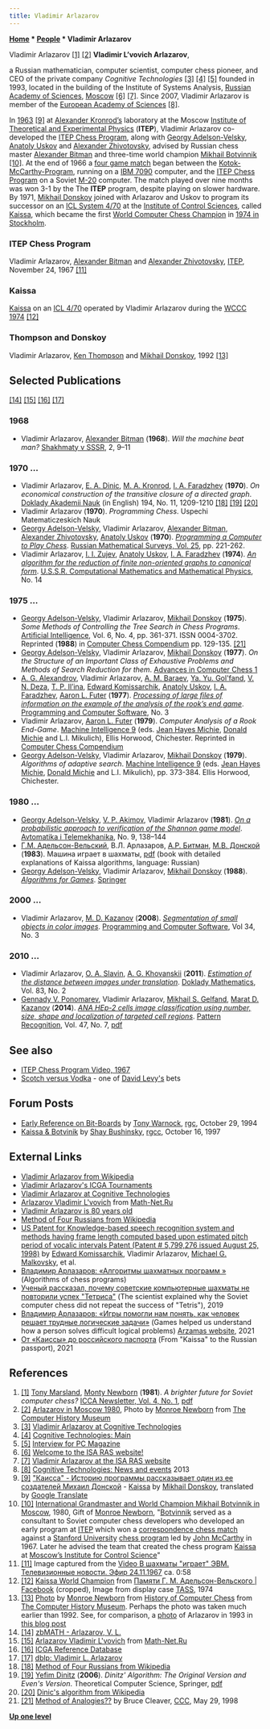 ```yaml
---
title: Vladimir Arlazarov
---
```

**[Home](Home "Home") \* [People](People "People") \* Vladimir Arlazarov**



 [](http://www.computerhistory.org/chess/full_record.php?iid=stl-430b9bbd7ee98) Vladimir Arlazarov <a id="cite-note-1" href="#cite-ref-1">[1]</a> <a id="cite-note-2" href="#cite-ref-2">[2]</a> 
**Vladimir L’vovich Arlazarov**,  

a Russian mathematician, computer scientist, computer chess pioneer, and CEO of the private company *Cognitive Technologies* <a id="cite-note-3" href="#cite-ref-3">[3]</a> <a id="cite-note-4" href="#cite-ref-4">[4]</a> <a id="cite-note-5" href="#cite-ref-5">[5]</a> founded in 1993, located in the building of the Institute of Systems Analysis, [Russian Academy of Sciences](https://en.wikipedia.org/wiki/Russian_Academy_of_Sciences), [Moscow](https://en.wikipedia.org/wiki/Moscow) <a id="cite-note-6" href="#cite-ref-6">[6]</a> <a id="cite-note-7" href="#cite-ref-7">[7]</a>. Since 2007, Vladimir Arlazarov is member of the [European Academy of Sciences](https://en.wikipedia.org/wiki/European_Academy_of_Sciences) <a id="cite-note-8" href="#cite-ref-8">[8]</a>. 


In [1963](Timeline#1963 "Timeline") <a id="cite-note-9" href="#cite-ref-9">[9]</a> at [Alexander Kronrod’s](Alexander_Kronrod "Alexander Kronrod") laboratory at the Moscow [Institute of Theoretical and Experimental Physics](Institute_of_Theoretical_and_Experimental_Physics "Institute of Theoretical and Experimental Physics") (**ITEP**), Vladimir Arlazarov co-developed the [ITEP Chess Program](ITEP_Chess_Program "ITEP Chess Program"), along with [Georgy Adelson-Velsky](Georgy_Adelson-Velsky "Georgy Adelson-Velsky"), [Anatoly Uskov](Anatoly_Uskov "Anatoly Uskov") and [Alexander Zhivotovsky](Alexander_Zhivotovsky "Alexander Zhivotovsky"), advised by Russian chess master [Alexander Bitman](Alexander_Bitman "Alexander Bitman") and three-time world champion [Mikhail Botvinnik](Mikhail_Botvinnik "Mikhail Botvinnik") <a id="cite-note-10" href="#cite-ref-10">[10]</a>. At the end of 1966 a [four game match](Stanford-ITEP_Match "Stanford-ITEP Match") began between the [Kotok-McCarthy-Program](Kotok-McCarthy-Program "Kotok-McCarthy-Program"), running on a [IBM 7090](IBM_7090 "IBM 7090") computer, and the [ITEP Chess Program](ITEP_Chess_Program "ITEP Chess Program") on a Soviet [M-20](M-20 "M-20") computer. The match played over nine months was won 3-1 by the The **ITEP** program, despite playing on slower hardware. By 1971, [Mikhail Donskoy](Mikhail_Donskoy "Mikhail Donskoy") joined with Arlazarov and Uskov to program its successor on an [ICL System 4/70](ICL_4-70 "ICL 4-70") at the [Institute of Control Sciences](Institute_of_Control_Sciences "Institute of Control Sciences"), called [Kaissa](Kaissa "Kaissa"), which became the first [World Computer Chess Champion](World_Computer_Chess_Championship "World Computer Chess Championship") in [1974 in Stockholm](WCCC_1974 "WCCC 1974"). 



### ITEP Chess Program


 [](ITEP_Chess_Program#Video "ITEP Chess Program#Video") 
Vladimir Arlazarov, [Alexander Bitman](Alexander_Bitman "Alexander Bitman") and [Alexander Zhivotovsky](Alexander_Zhivotovsky "Alexander Zhivotovsky"), [ITEP](Institute_of_Theoretical_and_Experimental_Physics "Institute of Theoretical and Experimental Physics"), November 24, 1967 <a id="cite-note-11" href="#cite-ref-11">[11]</a>



### Kaissa


 [](https://www.facebook.com/AdelsonVelsky/photos/pb.315752265245715.-2207520000.1409071928./316678128486462/?type=1&theater) 
[Kaissa](Kaissa "Kaissa") on an [ICL 4/70](ICL_4-70 "ICL 4-70") operated by Vladimir Arlazarov during the [WCCC 1974](WCCC_1974 "WCCC 1974") <a id="cite-note-12" href="#cite-ref-12">[12]</a>



### Thompson and Donskoy


 [](http://www.computerhistory.org/chess/full_record.php?iid=stl-430b9bbd75253) 
Vladimir Arlazarov, [Ken Thompson](Ken_Thompson "Ken Thompson") and [Mikhail Donskoy](Mikhail_Donskoy "Mikhail Donskoy"), 1992 <a id="cite-note-13" href="#cite-ref-13">[13]</a>



## Selected Publications


<a id="cite-note-14" href="#cite-ref-14">[14]</a> <a id="cite-note-15" href="#cite-ref-15">[15]</a> <a id="cite-note-16" href="#cite-ref-16">[16]</a> <a id="cite-note-17" href="#cite-ref-17">[17]</a>



### 1968


* Vladimir Arlazarov, [Alexander Bitman](Alexander_Bitman "Alexander Bitman") (**1968**). *Will the machine beat man?* [Shakhmaty v SSSR](https://en.wikipedia.org/wiki/Shakhmaty_v_SSSR), 2, 9–11


### 1970 ...


* Vladimir Arlazarov, [E. A. Dinic](http://www.cs.bgu.ac.il/~dinitz/), [M. A. Kronrod](http://oxfordindex.oup.com/view/10.1093/acref/9780199234004.013.2826), [I. A. Faradzhev](https://zbmath.org/authors/?q=ai:faradzhev.i-a) (**1970**). *On economical construction of the transitive closure of a directed graph*. [Doklady Akademii Nauk](https://en.wikipedia.org/wiki/Proceedings_of_the_USSR_Academy_of_Sciences) (in English) 194, No. 11, 1209-1210 <a id="cite-note-18" href="#cite-ref-18">[18]</a> <a id="cite-note-19" href="#cite-ref-19">[19]</a> <a id="cite-note-20" href="#cite-ref-20">[20]</a>
* Vladimir Arlazarov (**1970**). *Programming Chess*. Uspechi Matematiczeskich Nauk
* [Georgy Adelson-Velsky](Georgy_Adelson-Velsky "Georgy Adelson-Velsky"), Vladimir Arlazarov, [Alexander Bitman](Alexander_Bitman "Alexander Bitman"), [Alexander Zhivotovsky](Alexander_Zhivotovsky "Alexander Zhivotovsky"), [Anatoly Uskov](Anatoly_Uskov "Anatoly Uskov") (**1970**). *[Programming a Computer to Play Chess](http://iopscience.iop.org/0036-0279/25/2/R07)*. [Russian Mathematical Surveys, Vol. 25](http://iopscience.iop.org/0036-0279/25/2), pp. 221-262.
* Vladimir Arlazarov, [I. I. Zujev](https://zbmath.org/authors/?q=ai:zujev.i-i), [Anatoly Uskov](Anatoly_Uskov "Anatoly Uskov"), [I. A. Faradzhev](https://zbmath.org/authors/?q=ai:faradzhev.i-a) (**1974**). *[An algorithm for the reduction of finite non-oriented graphs to canonical form](https://zbmath.org/?q=an:03475490)*. [U.S.S.R. Computational Mathematics and Mathematical Physics](http://www.springer.com/mathematics/computational+science+%26+engineering/journal/11470), No. 14


### 1975 ...


* [Georgy Adelson-Velsky](Georgy_Adelson-Velsky "Georgy Adelson-Velsky"), Vladimir Arlazarov, [Mikhail Donskoy](Mikhail_Donskoy "Mikhail Donskoy") (**1975**). *Some Methods of Controlling the Tree Search in Chess Programs*. [Artificial Intelligence](https://en.wikipedia.org/wiki/Artificial_Intelligence_%28journal%29), Vol. 6, No. 4, pp. 361-371. ISSN 0004-3702. Reprinted (**1988**) in [Computer Chess Compendium](Computer_Chess_Compendium "Computer Chess Compendium") pp. 129-135. <a id="cite-note-21" href="#cite-ref-21">[21]</a>
* [Georgy Adelson-Velsky](Georgy_Adelson-Velsky "Georgy Adelson-Velsky"), Vladimir Arlazarov, [Mikhail Donskoy](Mikhail_Donskoy "Mikhail Donskoy") (**1977**). *On the Structure of an Important Class of Exhaustive Problems and Methods of Search Reduction for them*. [Advances in Computer Chess 1](Advances_in_Computer_Chess_1 "Advances in Computer Chess 1")
* [A. G. Alexandrov](http://www.mathnet.ru/php/person.phtml?option_lang=eng&personid=55935), Vladimir Arlazarov, [A. M. Baraev](http://www.mathnet.ru/php/person.phtml?option_lang=eng&personid=96113), [Ya. Yu. Gol'fand](http://www.mathnet.ru/php/person.phtml?option_lang=eng&personid=96114), [V. N. Deza](https://zbmath.org/authors/?q=ai:deza.v-n), [T. P. Il’ina](https://zbmath.org/authors/?q=ai:ilina.t-p), [Edward Komissarchik](Edward_Komissarchik "Edward Komissarchik"), [Anatoly Uskov](Anatoly_Uskov "Anatoly Uskov"), [I. A. Faradzhev](https://zbmath.org/authors/?q=ai:faradzhev.i-a), [Aaron L. Futer](Aaron_L._Futer "Aaron L. Futer") (**1977**). *[Processing of large files of information on the example of the analysis of the rook’s end game](https://zbmath.org/?q=an:03653550)*. [Programming and Computer Software](http://www.springer.com/computer/journal/11086), No. 3
* Vladimir Arlazarov, [Aaron L. Futer](Aaron_L._Futer "Aaron L. Futer") (**1979**). *Computer Analysis of a Rook End-Game*. [Machine Intelligence 9](http://www.doc.ic.ac.uk/~shm/MI/mi9.html) (eds. [Jean Hayes Michie](Jean_Hayes_Michie "Jean Hayes Michie"), [Donald Michie](Donald_Michie "Donald Michie") and L.I. Mikulich), Ellis Horwood, Chichester. Reprinted in [Computer Chess Compendium](Computer_Chess_Compendium "Computer Chess Compendium")
* [Georgy Adelson-Velsky](Georgy_Adelson-Velsky "Georgy Adelson-Velsky"), Vladimir Arlazarov, [Mikhail Donskoy](Mikhail_Donskoy "Mikhail Donskoy") (**1979**). *Algorithms of adaptive search*. [Machine Intelligence 9](http://www.doc.ic.ac.uk/~shm/MI/mi9.html) (eds. [Jean Hayes Michie](Jean_Hayes_Michie "Jean Hayes Michie"), [Donald Michie](Donald_Michie "Donald Michie") and L.I. Mikulich), pp. 373-384. Ellis Horwood, Chichester.


### 1980 ...


* [Georgy Adelson-Velsky](Georgy_Adelson-Velsky "Georgy Adelson-Velsky"), [V. P. Akimov](http://www.mathnet.ru/php/person.phtml?option_lang=eng&personid=79866), Vladimir Arlazarov (**1981**). *[On a probabilistic approach tо verification of the Shannon game model](http://www.mathnet.ru/php/archive.phtml?wshow=paper&jrnid=at&paperid=7183&option_lang=eng)*. [Avtomatika i Telemekhanika](https://en.wikipedia.org/wiki/Automation_and_Remote_Control), No. 9, 138–144
* [Г.М. Адельсон-Вельский](Georgy_Adelson-Velsky "Georgy Adelson-Velsky"), В.Л. Арлазаров, [А.Р. Битман](Alexander_Bitman "Alexander Bitman"), [М.В. Донской](Mikhail_Donskoy "Mikhail Donskoy") (**1983**). Машина играет в шахматы, [pdf](http://genes1s.net/files/kaissa.pdf) (book with detailed explanations of Kaissa algorithms, language: Russian)
* [Georgy Adelson-Velsky](Georgy_Adelson-Velsky "Georgy Adelson-Velsky"), Vladimir Arlazarov, [Mikhail Donskoy](Mikhail_Donskoy "Mikhail Donskoy") (**1988**). *[Algorithms for Games](https://link.springer.com/book/10.1007%2F978-1-4612-3796-9)*. [Springer](https://en.wikipedia.org/wiki/Springer_Science%2BBusiness_Media)


### 2000 ...


 * Vladimir Arlazarov, [M. D. Kazanov](https://zbmath.org/authors/?q=ai:kazanov.m-d) (**2008**). *[Segmentation of small objects in color images](https://zbmath.org/?q=an:05601806)*. [Programming and Computer Software](http://www.springer.com/computer/journal/11086), Vol 34, No. 3 


### 2010 ...


 * Vladimir Arlazarov, [O. A. Slavin](https://zbmath.org/authors/?q=ai:slavin.o-a), [A. G. Khovanskii](https://zbmath.org/authors/?q=ai:khovanskii.askold-g) (**2011**). *[Estimation of the distance between images under translation](https://zbmath.org/?q=an:05998387)*. [Doklady Mathematics](https://en.wikipedia.org/wiki/Proceedings_of_the_USSR_Academy_of_Sciences#Doklady_Mathematics), Vol. 83, No. 2 
 * [Gennady V. Ponomarev](http://www.informatik.uni-trier.de/~ley/pers/hd/p/Ponomarev:Gennady_V=.html), Vladimir Arlazarov, [Mikhail S. Gelfand](http://www.rtcb.iitp.ru/mg_e.htm), [Marat D. Kazanov](http://www.informatik.uni-trier.de/~ley/pers/hd/k/Kazanov:Marat_D=.html) (**2014**). *[ANA HEp-2 cells image classification using number, size, shape and localization of targeted cell regions](http://www.sciencedirect.com/science/article/pii/S0031320313003993)*. [Pattern Recognition](http://www.journals.elsevier.com/pattern-recognition/), Vol. 47, No. 7, [pdf](http://www.rtcb.iitp.ru/PDF/016dae5c608038cfab918c8e71f58d61.pdf) 


## See also


* [ITEP Chess Program Video, 1967](ITEP_Chess_Program#Video "ITEP Chess Program")
* [Scotch versus Vodka](David_Levy#ScotchVersusVodka "David Levy") - one of [David Levy's](David_Levy "David Levy") bets


## Forum Posts


* [Early Reference on Bit-Boards](http://groups.google.com/group/rec.games.chess/browse_frm/thread/0e3a93f45ff07d31#) by [Tony Warnock](Tony_Warnock "Tony Warnock"), [rgc](Computer_Chess_Forums "Computer Chess Forums"), October 29, 1994
* [Kaissa & Botvinik](http://groups.google.com/group/rec.games.chess.computer/browse_frm/thread/e9f5b809a7ac0952) by [Shay Bushinsky](Shay_Bushinsky "Shay Bushinsky"), [rgcc](Computer_Chess_Forums "Computer Chess Forums"), October 16, 1997


## External Links


* [Vladimir Arlazarov from Wikipedia](https://en.wikipedia.org/wiki/Vladimir_Arlazarov)
* [Vladimir Arlazarov's ICGA Tournaments](https://www.game-ai-forum.org/icga-tournaments/person.php?id=57)
* [Vladimir Arlazarov at Cognitive Technologies](http://schools.keldysh.ru/uvk1838/Sciper/volume1/cognitiv.htm)
* [Arlazarov Vladimir L'vovich](http://www.mathnet.ru/php/person.phtml?personid=24727&option_lang=eng) from [Math-Net.Ru](http://www.mathnet.ru/php/person.phtml?option_lang=eng)
* [Vladimir Arlazarov is 80 years old](http://www.mathnet.ru/php/archive.phtml?wshow=paper&jrnid=vyuru&paperid=538&option_lang=rus)
* [Method of Four Russians from Wikipedia](https://en.wikipedia.org/wiki/Method_of_Four_Russians)
* [US Patent for Knowledge-based speech recognition system and methods having frame length computed based upon estimated pitch period of vocalic intervals Patent (Patent # 5,799,276 issued August 25, 1998)](http://patents.justia.com/patent/5799276) by [Edward Komissarchik](Edward_Komissarchik "Edward Komissarchik"), Vladimir Arlazarov, [Michael G. Malkovsky](Michael_G._Malkovsky "Michael G. Malkovsky"), et al.
* [Владимир Арлазаров: «Алгоритмы шахматных программ »](http://acm.mipt.ru/twiki/bin/view/Algorithms/ArlazarovChessAlgo#_niq_k_o___cjoc_p_j_r_qi_coo) (Algorithms of chess programs)
* [Ученый рассказал, почему советские компьютерные шахматы не повторили успех "Тетриса"](https://nauka.tass.ru/nauka/7020044) (The scientist explained why the Soviet computer chess did not repeat the success of "Tetris"), 2019
* [Владимир Арлазаров: «Игры помогли нам понять, как человек решает трудные логические задачи»](https://arzamas.academy/materials/2233) (Games helped us understand how a person solves difficult logical problems) [Arzamas website](https://en.wikipedia.org/wiki/Arzamas_(website)), 2021
* [От «Каиссы» до российского паспорта](https://stimul.online/articles/interview/ot-kaissy-do-rossiyskogo-pasporta/) (From "Kaissa" to the Russian passport), 2021


## References


1. <a id="cite-ref-1" href="#cite-note-1">[1]</a> [Tony Marsland](Tony_Marsland "Tony Marsland"), [Monty Newborn](Monroe_Newborn "Monroe Newborn") (**1981**). *A brighter future for Soviet computer chess?* [ICCA Newsletter, Vol. 4, No. 1](ICGA_Journal#4_1 "ICGA Journal"), [pdf](http://webdocs.cs.ualberta.ca/~tony/OldPapers/Marsland-Newborn-1981.pdf)
2. <a id="cite-ref-2" href="#cite-note-2">[2]</a> [Arlazarov in Moscow 1980](http://www.computerhistory.org/chess/full_record.php?iid=stl-430b9bbd7ee98), Photo by [Monroe Newborn](Monroe_Newborn "Monroe Newborn") from [The Computer History Museum](The_Computer_History_Museum "The Computer History Museum")
3. <a id="cite-ref-3" href="#cite-note-3">[3]</a> [Vladimir Arlazarov at Cognitive Technologies](https://web.archive.org/web/20180820070501/http://schools.keldysh.ru/uvk1838/Sciper/volume1/cognitiv.htm)
4. <a id="cite-ref-4" href="#cite-note-4">[4]</a> [Cognitive Technologies: Main](https://www.cognitive.ru/eng-home)
5. <a id="cite-ref-5" href="#cite-note-5">[5]</a> [Interview for PC Magazine](https://web.archive.org/web/20020516022303/http://beda.stup.ac.ru/psf/ziss/wmaster/books/magazine/pcmag/9901/019925.HTM)
6. <a id="cite-ref-6" href="#cite-note-6">[6]</a> [Welcome to the ISA RAS website!](http://www.isa.ru/index.php?lang=en)
7. <a id="cite-ref-7" href="#cite-note-7">[7]</a> [Vladimir Arlazarov at the ISA RAS website](http://www.isa.ru/index.php?option=com_content&view=article&id=233&Itemid=61&lang=ru)
8. <a id="cite-ref-8" href="#cite-note-8">[8]</a> [Cognitive Technologies: News and events](https://web.archive.org/web/20140712094057/http://cognitive.ru/en/timeline) 2013
9. <a id="cite-ref-9" href="#cite-note-9">[9]</a> ["Каисса" - Историю программы рассказывает один из ее создателей Михаил Донской](http://adamant1.fromru.com/kaissa.html) - [Kaissa](http://translate.google.com/translate?sl=ru&tl=en&js=n&prev=_t&hl=en&ie=UTF-8&u=http%3A%2F%2Fadamant1.fromru.com%2Fkaissa.html) by [Mikhail Donskoy](Mikhail_Donskoy "Mikhail Donskoy"), translated by [Google Translate](https://en.wikipedia.org/wiki/Google_Translate)
10. <a id="cite-ref-10" href="#cite-note-10">[10]</a> [International Grandmaster and World Champion Mikhail Botvinnik in Moscow](http://www.computerhistory.org/chess/full_record.php?iid=stl-430b9bbdb9817), 1980, Gift of [Monroe Newborn](Monroe_Newborn "Monroe Newborn"), "[Botvinnik](Mikhail_Botvinnik "Mikhail Botvinnik") served as a consultant to Soviet computer chess developers who developed an early program at [ITEP](Institute_of_Theoretical_and_Experimental_Physics "Institute of Theoretical and Experimental Physics") which won a [correspondence chess match](Stanford-ITEP_Match "Stanford-ITEP Match") against a [Stanford University](Stanford_University "Stanford University") [chess program](Kotok-McCarthy-Program "Kotok-McCarthy-Program") led by [John McCarthy](John_McCarthy "John McCarthy") in 1967. Later he advised the team that created the chess program [Kaissa](Kaissa "Kaissa") at [Moscow’s Institute for Control Science](Institute_of_Control_Sciences "Institute of Control Sciences")"
11. <a id="cite-ref-11" href="#cite-note-11">[11]</a> Image captured from the [Video В шахматы "играет" ЭВМ. Телевизионные новости. Эфир 24.11.1967](ITEP_Chess_Program#Video "ITEP Chess Program") ca. 0:58
12. <a id="cite-ref-12" href="#cite-note-12">[12]</a> [Kaissa World Champion](https://www.facebook.com/AdelsonVelsky/photos/pb.315752265245715.-2207520000.1409071928./316678128486462/?type=1&theater) from [Памяти Г. М. Адельсон-Вельского | Facebook](https://www.facebook.com/AdelsonVelsky) (cropped), Image from display case [TASS](https://en.wikipedia.org/wiki/Telegraph_Agency_of_the_Soviet_Union), 1974
13. <a id="cite-ref-13" href="#cite-note-13">[13]</a> [Photo](http://www.computerhistory.org/chess/full_record.php?iid=stl-430b9bbd75253) by [Monroe Newborn](Monroe_Newborn "Monroe Newborn") from [History of Computer Chess](http://www.computerhistory.org/chess/index.php) from [The Computer History Museum](The_Computer_History_Museum "The Computer History Museum"). Perhaps the photo was taken much earlier than 1992. See, for comparison, a [photo](http://panchul.com/misc/cognitive_1993_larkspur_california.jpg) of Arlazarov in 1993 in [this blog post](https://panchul.livejournal.com/130325.html)
14. <a id="cite-ref-14" href="#cite-note-14">[14]</a> [zbMATH - Arlazarov, V. L.](https://zbmath.org/authors/?q=ai:arlazarov.v-l)
15. <a id="cite-ref-15" href="#cite-note-15">[15]</a> [Arlazarov Vladimir L'vovich](http://www.mathnet.ru/php/person.phtml?personid=24727&option_lang=eng) from [Math-Net.Ru](http://www.mathnet.ru/php/person.phtml?option_lang=eng)
16. <a id="cite-ref-16" href="#cite-note-16">[16]</a> [ICGA Reference Database](ICGA_Journal#RefDB "ICGA Journal")
17. <a id="cite-ref-17" href="#cite-note-17">[17]</a> [dblp: Vladimir L. Arlazarov](http://www.informatik.uni-trier.de/~ley/pers/hd/a/Arlazarov:Vladimir_L=)
18. <a id="cite-ref-18" href="#cite-note-18">[18]</a> [Method of Four Russians from Wikipedia](https://en.wikipedia.org/wiki/Method_of_Four_Russians)
19. <a id="cite-ref-19" href="#cite-note-19">[19]</a> [Yefim Dinitz](http://www.cs.bgu.ac.il/~dinitz/) (**2006**). *Dinitz' Algorithm: The Original Version and Even's Version*. Theoretical Computer Science, Springer, [pdf](http://www.cs.bgu.ac.il/~dinitz/Papers/Dinitz_alg.pdf)
20. <a id="cite-ref-20" href="#cite-note-20">[20]</a> [Dinic's algorithm from Wikipedia](https://en.wikipedia.org/wiki/Dinic%27s_algorithm)
21. <a id="cite-ref-21" href="#cite-note-21">[21]</a> [Method of Analogies??](https://www.stmintz.com/ccc/index.php?id=19469) by Bruce Cleaver, [CCC](CCC "CCC"), May 29, 1998

**[Up one level](People "People")**







 
